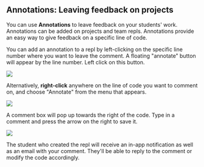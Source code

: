 ## Annotations: Leaving feedback on projects

You can use **Annotations** to leave feedback on your students' work. Annotations can be added on projects and team repls. Annotations provide an easy way to give feedback on a specific line of code.

You can add an annotation to a repl by left-clicking on the specific line number where you want to leave the comment. A floating "annotate" button will appear by the line number. Left click on this button.

![](/images/teamsForEducation/annotations-1.png)

Alternatively, **right-click** anywhere on the line of code you want to comment on, and choose "Annotate" from the menu that appears.

![](/images/teamsForEducation/annotations-2.png)

A comment box will pop up towards the right of the code. Type in a comment and press the arrow on the right to save it.

![](/images/teamsForEducation/annotation-made.png)

The student who created the repl will receive an in-app notification as well as an email with your comment. They'll be able to reply to the comment or modify the code accordingly.




